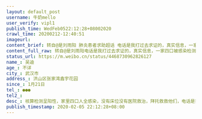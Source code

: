 ```yaml
---
layout: default_post
username: 牛奶mello
user_verify: vipl1
publish_time: WedFeb0522:12:28+08002020
crawl_time: 20200212-12:40:51
imageurl: 
content_brief: 转自@是刘雨阳 肺炎患者求助超话 电话是我打过去求证的，真实信息，一家四口被感染检测呈阳性没有医院接受没有床位在家等救助，全部失去行动能力，化验单我放在评论里了，请好心人帮忙转发求助他们🙏【姓名】吴迪【年龄】不详【所在城市】武汉市【所在小区、社区】洪山区张家湾鑫宇花园【 ...全文
content_full_raw: 转自@是刘雨阳电话是我打过去求证的，真实信息，一家四口被感染检测呈阳性没有医院接受没有床位在家等救助，全部失去行动能力，化验单我放在评论里了，请好心人帮忙转发求助他们🙏【姓名】吴迪【年龄】不详【所在城市】武汉市【所在小区、社区】洪山区张家湾鑫宇花园【患病时间】1月21日【联系方式】●●●【其他紧急联系人】【病情描述】核算检测呈阳性，家里四口人全感染，没有床位没有医院救治，拜托救救他们，电话是我打过去的，真实信息！病人自述：病患中的一家4口求救🚑🚑地址:武汉市武昌洪山区张家湾鑫宇花园4栋2单元，联系电话:吴笛●●●病人情况:妻子粟婷，1月21日出现症状，1月25日下午，到医院取得检测报告，结果是疑似新型冠状病毒肺炎，2月4日医院检查，2月5日确诊！现无床位收治母亲：尹春梅，1月28日，开始发烧，37.6度到38.4度，1月31日，到武汉市第七医院复诊，医生建议检测核酸，但需要等待试剂盒，2月4日医院检查，2月5日确诊，医院无床位收治！父亲：吴楚和，1月31日至今体温一直38.9度，反复发烧，情况比较危急，医院就诊，一直未确诊，2月4日医院检查，2月5日确诊，今天下午高烧已经达到40℃了，医院仍无床位收治！本人：吴迪，2月4日医院检查，2月5日确诊！现医院无床位收治！尤其是父亲情况特别严重，今天下午高烧已经达到40℃了！请好心人帮忙，救救这家人!@人民日报@武汉发布@凤凰网@央视新闻
status_url: https://m.weibo.cn/status/4468730962826127
name_: 吴迪
age_: 不详
city_: 武汉市
address_: 洪山区张家湾鑫宇花园
since_: 1月21日
tel_: ●●●
tel2_: 
desc_: 核算检测呈阳性，家里四口人全感染，没有床位没有医院救治，拜托救救他们，电话是我打过去的，真实信息！病人自述病患中的一家4口求救🚑🚑地址武汉市武昌洪山区张家湾鑫宇花园4栋2单元，联系电话吴笛●●●病人情况妻子粟婷，1月21日出现症状，1月25日下午，到医院取得检测报告，结果是疑似新型冠状病毒肺炎，2月4日医院检查，2月5日确诊！现无床位收治母亲尹春梅，1月28日，开始发烧，37.6度到38.4度，1月31日，到武汉市第七医院复诊，医生建议检测核酸，但需要等待试剂盒，2月4日医院检查，2月5日确诊，医院无床位收治！父亲吴楚和，1月31日至今体温一直38.9度，反复发烧，情况比较危急，医院就诊，一直未确诊，2月4日医院检查，2月5日确诊，今天下午高烧已经达到40℃了，医院仍无床位收治！本人吴迪，2月4日医院检查，2月5日确诊！现医院无床位收治！尤其是父亲情况特别严重，今天下午高烧已经达到40℃了！请好心人帮忙，救救这家人!@人民日报@武汉发布@凤凰网@央视新闻
publish_timestamp: 2020-02-05 22:12:28+08:00
---
```

